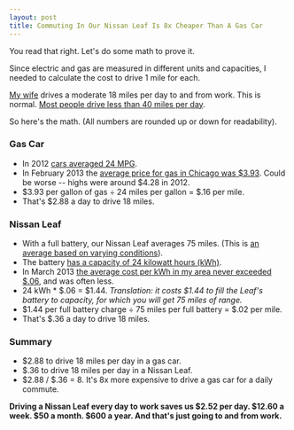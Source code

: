 ```yaml
---
layout: post
title: Commuting In Our Nissan Leaf Is 8x Cheaper Than A Gas Car
---
```


You read that right. Let's do some math to prove it.

Since electric and gas are measured in different units and capacities, I needed to calculate the cost to drive 1 mile for each. 

[My wife](https://twitter.com/juliekim2) drives a moderate 18 miles per day to and from work. This is normal. [Most people drive less than 40 miles per day](http://gm-volt.com/2007/12/06/how-did-gm-determine-that-78-of-commuters-drive-less-than-40-miles-per-day/).

So here's the math. (All numbers are rounded up or down for readability).

### Gas Car

- In 2012 [cars averaged 24 MPG](http://www.greencarreports.com/news/1081502_gas-mileage-keeps-rising-record-23-8-mpg-average-in-2012).
- In February 2013 the [average price for gas in Chicago was $3.93](http://www.bls.gov/ro5/aepchi.htm). Could be worse -- highs were around $4.28 in 2012.
- $3.93 per gallon of gas &divide; 24 miles per gallon = $.16 per mile.
- That's $2.88 a day to drive 18 miles.

### Nissan Leaf

- With a full battery, our Nissan Leaf averages 75 miles. (This is [an average based on varying conditions](http://en.wikipedia.org/wiki/Nissan_Leaf#Range)).
- The battery [has a capacity of 24 kilowatt hours (kWh)](http://en.wikipedia.org/wiki/Nissan_Leaf#Battery).
- In March 2013 [the average cost per kWh in my area never exceeded $.06](http://cloud.dankim.org/image/0X0n230A3J3F), and was often less.
- 24 kWh * $.06 = $1.44. _Translation: it costs $1.44 to fill the Leaf's battery to capacity, for which you will get 75 miles of range._
- $1.44 per full battery charge &divide; 75 miles per full battery = $.02 per mile.
- That's $.36 a day to drive 18 miles.

### Summary

- $2.88 to drive 18 miles per day in a gas car.
- $.36 to drive 18 miles per day in a Nissan Leaf.
- $2.88 / $.36 = 8. It's 8x more expensive to drive a gas car for a daily commute.

**Driving a Nissan Leaf every day to work saves us $2.52 per day. $12.60 a week. $50 a month. $600 a year. And that's just going to and from work.**